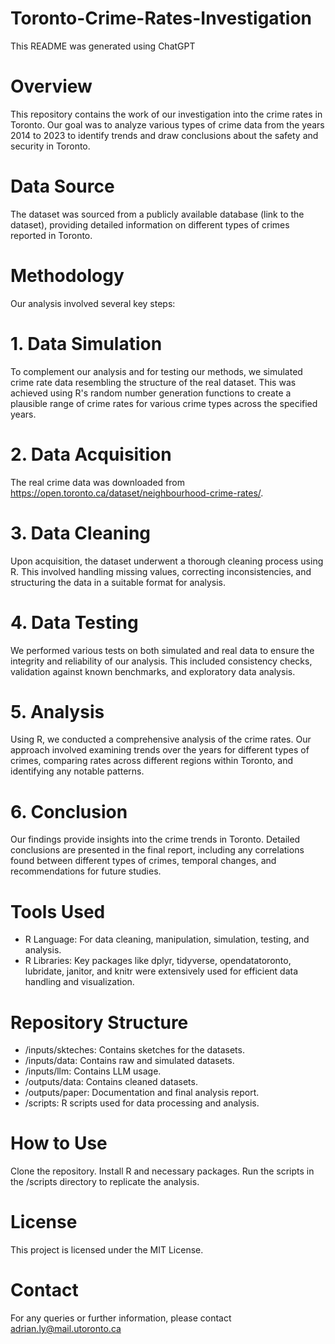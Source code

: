 # Toronto-Crime-Rates-Investigation

This README was generated using ChatGPT

# Overview
This repository contains the work of our investigation into the crime rates in Toronto. Our goal was to analyze various types of crime data from the years 2014 to 2023 to identify trends and draw conclusions about the safety and security in Toronto.

# Data Source
The dataset was sourced from a publicly available database (link to the dataset), providing detailed information on different types of crimes reported in Toronto.

# Methodology
Our analysis involved several key steps:

# 1. Data Simulation
To complement our analysis and for testing our methods, we simulated crime rate data resembling the structure of the real dataset. This was achieved using R's random number generation functions to create a plausible range of crime rates for various crime types across the specified years.

# 2. Data Acquisition
The real crime data was downloaded from https://open.toronto.ca/dataset/neighbourhood-crime-rates/.

# 3. Data Cleaning
Upon acquisition, the dataset underwent a thorough cleaning process using R. This involved handling missing values, correcting inconsistencies, and structuring the data in a suitable format for analysis.
# 4. Data Testing
We performed various tests on both simulated and real data to ensure the integrity and reliability of our analysis. This included consistency checks, validation against known benchmarks, and exploratory data analysis.
# 5. Analysis
Using R, we conducted a comprehensive analysis of the crime rates. Our approach involved examining trends over the years for different types of crimes, comparing rates across different regions within Toronto, and identifying any notable patterns.
# 6. Conclusion
Our findings provide insights into the crime trends in Toronto. Detailed conclusions are presented in the final report, including any correlations found between different types of crimes, temporal changes, and recommendations for future studies.
# Tools Used
* R Language: For data cleaning, manipulation, simulation, testing, and analysis.
* R Libraries: Key packages like dplyr, tidyverse, opendatatoronto, lubridate, janitor, and knitr were extensively used for efficient data handling and visualization.
# Repository Structure
* /inputs/skteches: Contains sketches for the datasets.
* /inputs/data: Contains raw and simulated datasets.
* /inputs/llm: Contains LLM usage.
* /outputs/data: Contains cleaned datasets.
* /outputs/paper: Documentation and final analysis report.
* /scripts: R scripts used for data processing and analysis.

# How to Use
Clone the repository.
Install R and necessary packages.
Run the scripts in the /scripts directory to replicate the analysis.

# License
This project is licensed under the MIT License.

# Contact
For any queries or further information, please contact adrian.ly@mail.utoronto.ca

